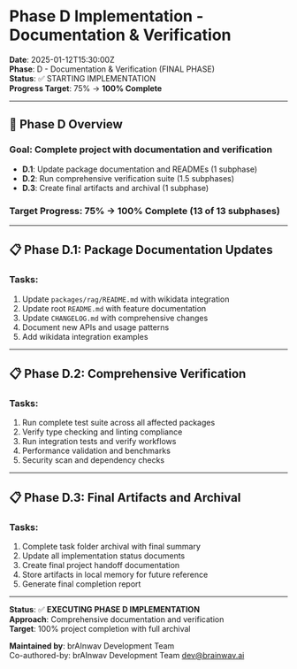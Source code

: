 # Phase D Implementation - Documentation & Verification

**Date**: 2025-01-12T15:30:00Z  
**Phase**: D - Documentation & Verification (FINAL PHASE)  
**Status**: ✅ STARTING IMPLEMENTATION  
**Progress Target**: 75% → **100% Complete**

---

## 🎯 **Phase D Overview**

### **Goal**: Complete project with documentation and verification
- **D.1**: Update package documentation and READMEs (1 subphase)
- **D.2**: Run comprehensive verification suite (1.5 subphases)
- **D.3**: Create final artifacts and archival (1 subphase)

### **Target Progress**: 75% → **100% Complete** (13 of 13 subphases)

---

## 📋 **Phase D.1: Package Documentation Updates**

### **Tasks**:
1. Update `packages/rag/README.md` with wikidata integration
2. Update root `README.md` with feature documentation
3. Update `CHANGELOG.md` with comprehensive changes
4. Document new APIs and usage patterns
5. Add wikidata integration examples

---

## 📋 **Phase D.2: Comprehensive Verification**

### **Tasks**:
1. Run complete test suite across all affected packages
2. Verify type checking and linting compliance
3. Run integration tests and verify workflows
4. Performance validation and benchmarks
5. Security scan and dependency checks

---

## 📋 **Phase D.3: Final Artifacts and Archival**

### **Tasks**:
1. Complete task folder archival with final summary
2. Update all implementation status documents
3. Create final project handoff documentation
4. Store artifacts in local memory for future reference
5. Generate final completion report

---

**Status**: ✅ **EXECUTING PHASE D IMPLEMENTATION**  
**Approach**: Comprehensive documentation and verification  
**Target**: 100% project completion with full archival

**Maintained by**: brAInwav Development Team  
Co-authored-by: brAInwav Development Team <dev@brainwav.ai>